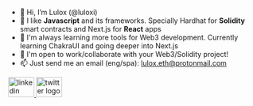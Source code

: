 - 👋 Hi, I’m Lulox (@luloxi)
- 👀 I like **Javascript** and its frameworks. Specially Hardhat for **Solidity** smart contracts and Next.js for **React** apps
- 🌱 I'm always learning more tools for Web3 development. Currently learning ChakraUI and going deeper into Next.js
- 💞️ I'm open to work/collaborate with your Web3/Solidity project!
- 📫 Just send me an email (eng/spa): lulox.eth@protonmail.com

<div align="left">
  <a href="https://www.linkedin.com/in/lulox/" target="_blank">
    <img src="https://raw.githubusercontent.com/maurodesouza/profile-readme-generator/master/src/assets/icons/social/linkedin/default.svg" width="52" height="40" alt="linkedin logo"  />
  </a>
  <a href="https://twitter.com/LuloxEth" target="_blank">
    <img src="https://raw.githubusercontent.com/maurodesouza/profile-readme-generator/master/src/assets/icons/social/twitter/default.svg" width="52" height="40" alt="twitter logo"  />
  </a>
</div>

